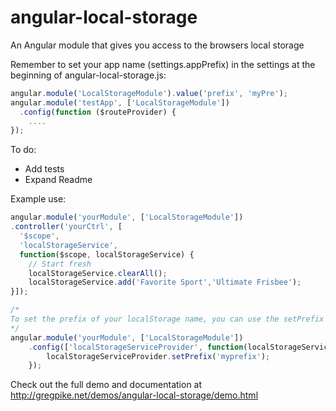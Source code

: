 angular-local-storage
=====================

An Angular module that gives you access to the browsers local storage

Remember to set your app name (settings.appPrefix) in the settings at the beginning of angular-local-storage.js:

```javascript
angular.module('LocalStorageModule').value('prefix', 'myPre');
angular.module('testApp', ['LocalStorageModule'])
  .config(function ($routeProvider) {
    ....
});
```

To do:
- Add tests
- Expand Readme

Example use: 

```javascript
angular.module('yourModule', ['LocalStorageModule'])
.controller('yourCtrl', [
  '$scope',
  'localStorageService',
  function($scope, localStorageService) {
    // Start fresh
    localStorageService.clearAll();
    localStorageService.add('Favorite Sport','Ultimate Frisbee');
}]);

/*
To set the prefix of your localStorage name, you can use the setPrefix method available on the localStorageServiceProvider
*/
angular.module('yourModule', ['LocalStorageModule'])
	.config(['localStorageServiceProvider', function(localStorageServiceProvider){
		localStorageServiceProvider.setPrefix('myprefix');
	});
```
Check out the full demo and documentation at http://gregpike.net/demos/angular-local-storage/demo.html
